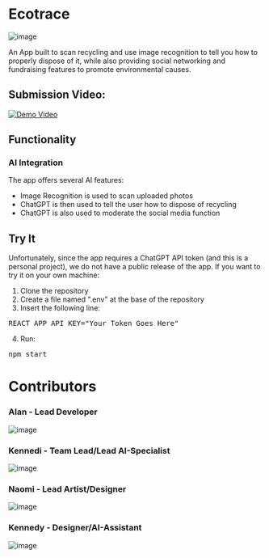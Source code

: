 # Ecotrace

![image](https://github.com/GYA-BAc/congressional-challenge-2023/assets/97851399/798d0813-6686-444d-ad2d-933e15ae8b39)

An App built to scan recycling and use image recognition to tell you how to properly dispose of it, while also providing social networking and fundraising features to promote environmental causes.
## Submission Video:

[![Demo Video](Demo.gif)](https://youtu.be/S2yG2TKoTHQ)

## Functionality

### AI Integration
The app offers several AI features:
 - Image Recognition is used to scan uploaded photos
 - ChatGPT is then used to tell the user how to dispose of recycling
 - ChatGPT is also used to moderate the social media function

## Try It
Unfortunately, since the app requires a ChatGPT API token (and this is a personal project), we do not have a public release of the app.
If you want to try it on your own machine:
1. Clone the repository
2. Create a file named ".env" at the base of the repository
3. Insert the following line: 
<pre>
REACT_APP_API_KEY="Your Token Goes Here"
</pre>
4. Run:
<pre>
npm start
</pre>

# Contributors
### Alan - Lead Developer
![image](https://github.com/GYA-BAc/hackathon2023/assets/97851399/4c1273af-2691-4072-97f2-b0b0e78321ac)

### Kennedi - Team Lead/Lead AI-Specialist
![image](https://github.com/GYA-BAc/hackathon2023/assets/97851399/656c2f2d-5cfd-430e-aa1b-781713c6638c)

### Naomi - Lead Artist/Designer
![image](https://github.com/GYA-BAc/hackathon2023/assets/97851399/8251fd0f-00c2-44d2-9d49-12120701b5df)

### Kennedy - Designer/AI-Assistant
![image](https://github.com/GYA-BAc/hackathon2023/assets/97851399/d95b23e4-d60a-4a03-8a26-2efead4f719a)



